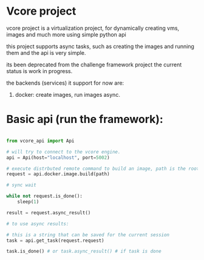 # Vcore project

vcore project is a virtualization project, for dynamically creating vms, images and much more using simple python api

this project supports async tasks, such as creating the images and running them and the api is very simple.

its been deprecated from the challenge framework project the current status is work in progress. 

the backends (services) it support for now are:

  1. docker: create images, run images async.
  

# Basic api (run the framework):

```python

from vcore_api import Api

# will try to connect to the vcore engine.
api = Api(host="localhost", port=5002)

# execute distrbuted remote command to build an image, path is the root directory of the docker file
request = api.docker.image.build(path)

# sync wait

while not request.is_done():
    sleep(1)

result = request.async_result()

# to use async results:

# this is a string that can be saved for the current session
task = api.get_task(request.request)

task.is_done() # or task.async_result() # if task is done

```